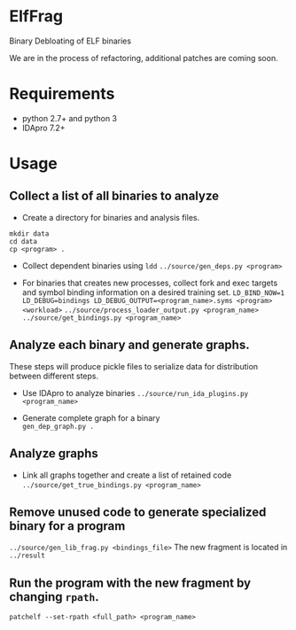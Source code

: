 # ElfFrag
Binary Debloating of ELF binaries

We are in the process of refactoring, additional patches are coming soon.

# Requirements
* python 2.7+ and python 3
* IDApro 7.2+

# Usage
## Collect a list of all binaries to analyze

* Create a directory for binaries and analysis files.
```
mkdir data
cd data
cp <program> .
```

* Collect dependent binaries using `ldd`
`../source/gen_deps.py <program>`

* For binaries that creates new processes, collect fork and exec targets and symbol binding information on a desired training set.
`LD_BIND_NOW=1 LD_DEBUG=bindings LD_DEBUG_OUTPUT=<program_name>.syms <program> <workload>`
`../source/process_loader_output.py <program_name>`
`../source/get_bindings.py <program_name>`

## Analyze each binary and generate graphs. 
These steps will produce pickle files to serialize data for distribution between different steps.  

* Use IDApro to analyze binaries
`../source/run_ida_plugins.py <program_name>`

* Generate complete graph for a binary  
`gen_dep_graph.py .`

## Analyze graphs
* Link all graphs together and create a list of retained code
`../source/get_true_bindings.py <program_name>`

## Remove unused code to generate specialized binary for a program
`../source/gen_lib_frag.py <bindings_file>`
The new fragment is located in `../result`

## Run the program with the new fragment by changing `rpath`.
```
patchelf --set-rpath <full_path> <program_name>

```
